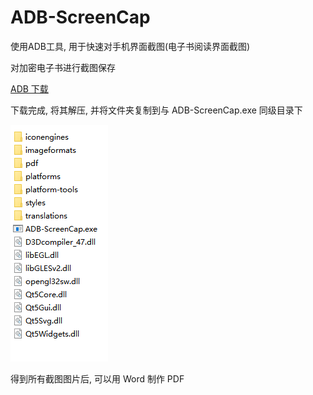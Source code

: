 # ADB-ScreenCap
使用ADB工具, 用于快速对手机界面截图(电子书阅读界面截图)

对加密电子书进行截图保存

[ADB 下载](https://dl.google.com/android/repository/platform-tools-latest-windows.zip)

下载完成, 将其解压, 并将文件夹复制到与 ADB-ScreenCap.exe 同级目录下

![](1.png)

得到所有截图图片后, 可以用 Word 制作 PDF
